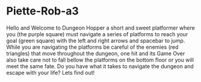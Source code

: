 # Piette-Rob-a3
Hello and Welcome to Dungeon Hopper a short and sweet platformer where you (the purple square) must navigate a series of platforms to reach your goal (green square) with the left and right arrows and spacebar to jump. While you are navigating the platforms be careful of the enemies (red triangles) that move throughout the dungeon, one hit and its Game Over also take care not to fall bellow the platforms on the bottom floor or you will meet the same fate. Do you have what it takes to navigate the dungeon and escape with your life? Lets find out!
